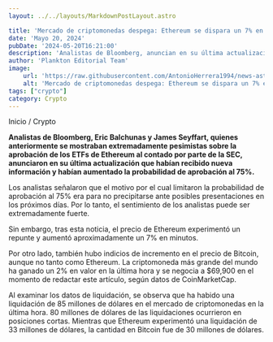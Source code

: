 ```yaml
---
layout: ../../layouts/MarkdownPostLayout.astro

title: 'Mercado de criptomonedas despega: Ethereum se dispara un 7% en minutos y Bitcoin supera los $69,000'
date: 'Mayo 20, 2024'
pubDate: '2024-05-20T16:21:00'
description: 'Analistas de Bloomberg, anuncian en su última actualización que habían recibido nueva información y habían aumentado la probabilidad de aprobación al 75%.'
author: 'Plankton Editorial Team'
image:
    url: 'https://raw.githubusercontent.com/AntonioHerrera1994/news-astro/master/src/assets/crypto/crypto153.webp'
    alt: 'Mercado de criptomonedas despega: Ethereum se dispara un 7% en minutos y Bitcoin supera los $69,000'
tags: ["crypto"]
category: Crypto
---
```


<span><a href="/" style="text-decoration:none;color:#0F1416">Inicio</a> / <a href="/crypto" style="text-decoration:none;color:#0F1416">Crypto</a></span>

<p style="font-weight: bold;">Analistas de Bloomberg, Eric Balchunas y James Seyffart, quienes anteriormente se mostraban extremadamente pesimistas sobre la aprobación de los ETFs de Ethereum al contado por parte de la SEC, anunciaron en su última actualización que habían recibido nueva información y habían aumentado la probabilidad de aprobación al 75%.</p>

Los analistas señalaron que el motivo por el cual limitaron la probabilidad de aprobación al 75% era para no precipitarse ante posibles presentaciones en los próximos días. Por lo tanto, el sentimiento de los analistas puede ser extremadamente fuerte.

Sin embargo, tras esta noticia, el precio de Ethereum experimentó un repunte y aumentó aproximadamente un 7% en minutos.

Por otro lado, también hubo indicios de incremento en el precio de Bitcoin, aunque no tanto como Ethereum. La criptomoneda más grande del mundo ha ganado un 2% en valor en la última hora y se negocia a $69,900 en el momento de redactar este artículo, según datos de CoinMarketCap.

Al examinar los datos de liquidación, se observa que ha habido una liquidación de 85 millones de dólares en el mercado de criptomonedas en la última hora. 80 millones de dólares de las liquidaciones ocurrieron en posiciones cortas. Mientras que Ethereum experimentó una liquidación de 33 millones de dólares, la cantidad en Bitcoin fue de 30 millones de dólares.